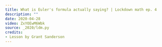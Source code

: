 ```yaml
---
title: What is Euler's formula actually saying? | Lockdown math ep. 4
description: ""
date: 2020-04-28
video: ZxYOEwM6Wbk
source: _2020/ldm.py
credits:
- Lesson by Grant Sanderson
---
```

